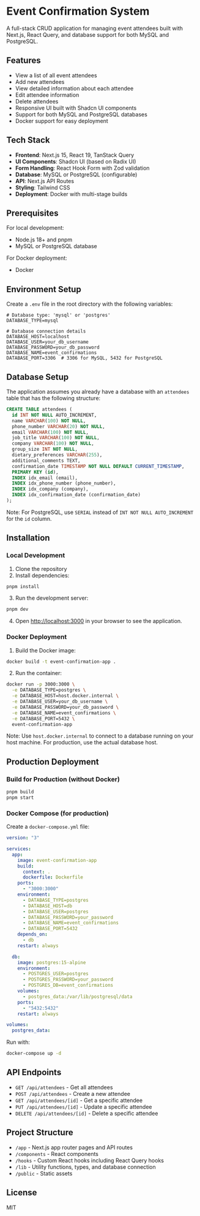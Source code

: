 # Event Confirmation System

A full-stack CRUD application for managing event attendees built with Next.js, React Query, and database support for both MySQL and PostgreSQL.

## Features

- View a list of all event attendees
- Add new attendees
- View detailed information about each attendee
- Edit attendee information
- Delete attendees
- Responsive UI built with Shadcn UI components
- Support for both MySQL and PostgreSQL databases
- Docker support for easy deployment

## Tech Stack

- **Frontend**: Next.js 15, React 19, TanStack Query
- **UI Components**: Shadcn UI (based on Radix UI)
- **Form Handling**: React Hook Form with Zod validation
- **Database**: MySQL or PostgreSQL (configurable)
- **API**: Next.js API Routes
- **Styling**: Tailwind CSS
- **Deployment**: Docker with multi-stage builds

## Prerequisites

For local development:

- Node.js 18+ and pnpm
- MySQL or PostgreSQL database

For Docker deployment:

- Docker

## Environment Setup

Create a `.env` file in the root directory with the following variables:

```
# Database type: 'mysql' or 'postgres'
DATABASE_TYPE=mysql

# Database connection details
DATABASE_HOST=localhost
DATABASE_USER=your_db_username
DATABASE_PASSWORD=your_db_password
DATABASE_NAME=event_confirmations
DATABASE_PORT=3306  # 3306 for MySQL, 5432 for PostgreSQL
```

## Database Setup

The application assumes you already have a database with an `attendees` table that has the following structure:

```sql
CREATE TABLE attendees (
  id INT NOT NULL AUTO_INCREMENT,
  name VARCHAR(100) NOT NULL,
  phone_number VARCHAR(20) NOT NULL,
  email VARCHAR(100) NOT NULL,
  job_title VARCHAR(100) NOT NULL,
  company VARCHAR(100) NOT NULL,
  group_size INT NOT NULL,
  dietary_preferences VARCHAR(255),
  additional_comments TEXT,
  confirmation_date TIMESTAMP NOT NULL DEFAULT CURRENT_TIMESTAMP,
  PRIMARY KEY (id),
  INDEX idx_email (email),
  INDEX idx_phone_number (phone_number),
  INDEX idx_company (company),
  INDEX idx_confirmation_date (confirmation_date)
);
```

Note: For PostgreSQL, use `SERIAL` instead of `INT NOT NULL AUTO_INCREMENT` for the `id` column.

## Installation

### Local Development

1. Clone the repository
2. Install dependencies:

```bash
pnpm install
```

3. Run the development server:

```bash
pnpm dev
```

4. Open [http://localhost:3000](http://localhost:3000) in your browser to see the application.

### Docker Deployment

1. Build the Docker image:

```bash
docker build -t event-confirmation-app .
```

2. Run the container:

```bash
docker run -p 3000:3000 \
  -e DATABASE_TYPE=postgres \
  -e DATABASE_HOST=host.docker.internal \
  -e DATABASE_USER=your_db_username \
  -e DATABASE_PASSWORD=your_db_password \
  -e DATABASE_NAME=event_confirmations \
  -e DATABASE_PORT=5432 \
  event-confirmation-app
```

Note: Use `host.docker.internal` to connect to a database running on your host machine. For production, use the actual database host.

## Production Deployment

### Build for Production (without Docker)

```bash
pnpm build
pnpm start
```

### Docker Compose (for production)

Create a `docker-compose.yml` file:

```yaml
version: "3"

services:
  app:
    image: event-confirmation-app
    build:
      context: .
      dockerfile: Dockerfile
    ports:
      - "3000:3000"
    environment:
      - DATABASE_TYPE=postgres
      - DATABASE_HOST=db
      - DATABASE_USER=postgres
      - DATABASE_PASSWORD=your_password
      - DATABASE_NAME=event_confirmations
      - DATABASE_PORT=5432
    depends_on:
      - db
    restart: always

  db:
    image: postgres:15-alpine
    environment:
      - POSTGRES_USER=postgres
      - POSTGRES_PASSWORD=your_password
      - POSTGRES_DB=event_confirmations
    volumes:
      - postgres_data:/var/lib/postgresql/data
    ports:
      - "5432:5432"
    restart: always

volumes:
  postgres_data:
```

Run with:

```bash
docker-compose up -d
```

## API Endpoints

- `GET /api/attendees` - Get all attendees
- `POST /api/attendees` - Create a new attendee
- `GET /api/attendees/[id]` - Get a specific attendee
- `PUT /api/attendees/[id]` - Update a specific attendee
- `DELETE /api/attendees/[id]` - Delete a specific attendee

## Project Structure

- `/app` - Next.js app router pages and API routes
- `/components` - React components
- `/hooks` - Custom React hooks including React Query hooks
- `/lib` - Utility functions, types, and database connection
- `/public` - Static assets

## License

MIT
